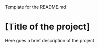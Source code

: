 Template for the README.md

# [Title of the project]

Here goes a brief description of the project


